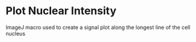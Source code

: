 # Plot Nuclear Intensity
ImageJ macro used to create a signal plot along the longest line of the cell nucleus
